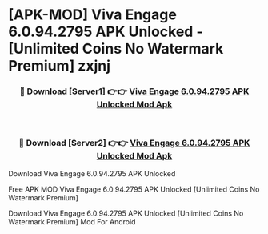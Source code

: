 # [APK-MOD] Viva Engage 6.0.94.2795 APK Unlocked - [Unlimited Coins No Watermark Premium] zxjnj



<div align="center">
<h3>🔴 Download [Server1] 👉👉 <a href="https://momento.my/?title=Viva_Engage_6.0.94.2795_APK_Unlocked">Viva Engage 6.0.94.2795 APK Unlocked Mod Apk</a></h3><br>

<h3>🔴 Download [Server2] 👉👉 <a href="https://momento.my/?title=Viva_Engage_6.0.94.2795_APK_Unlocked">Viva Engage 6.0.94.2795 APK Unlocked Mod Apk</a></h3>
</div>



Download Viva Engage 6.0.94.2795 APK Unlocked 

Free APK MOD Viva Engage 6.0.94.2795 APK Unlocked [Unlimited Coins No Watermark Premium]

Download Viva Engage 6.0.94.2795 APK Unlocked [Unlimited Coins No Watermark Premium] Mod For Android
